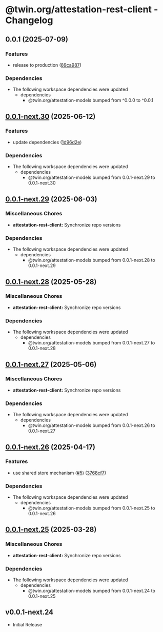 # @twin.org/attestation-rest-client - Changelog

## 0.0.1 (2025-07-09)


### Features

* release to production ([89ca987](https://github.com/twinfoundation/attestation/commit/89ca987963d9090abcfc1b62bc997e2c521944ec))


### Dependencies

* The following workspace dependencies were updated
  * dependencies
    * @twin.org/attestation-models bumped from ^0.0.0 to ^0.0.1

## [0.0.1-next.30](https://github.com/twinfoundation/attestation/compare/attestation-rest-client-v0.0.1-next.29...attestation-rest-client-v0.0.1-next.30) (2025-06-12)


### Features

* update dependencies ([1d96d2e](https://github.com/twinfoundation/attestation/commit/1d96d2ee6e81a30396980f6f5e16e9658710d32d))


### Dependencies

* The following workspace dependencies were updated
  * dependencies
    * @twin.org/attestation-models bumped from 0.0.1-next.29 to 0.0.1-next.30

## [0.0.1-next.29](https://github.com/twinfoundation/attestation/compare/attestation-rest-client-v0.0.1-next.28...attestation-rest-client-v0.0.1-next.29) (2025-06-03)


### Miscellaneous Chores

* **attestation-rest-client:** Synchronize repo versions


### Dependencies

* The following workspace dependencies were updated
  * dependencies
    * @twin.org/attestation-models bumped from 0.0.1-next.28 to 0.0.1-next.29

## [0.0.1-next.28](https://github.com/twinfoundation/attestation/compare/attestation-rest-client-v0.0.1-next.27...attestation-rest-client-v0.0.1-next.28) (2025-05-28)


### Miscellaneous Chores

* **attestation-rest-client:** Synchronize repo versions


### Dependencies

* The following workspace dependencies were updated
  * dependencies
    * @twin.org/attestation-models bumped from 0.0.1-next.27 to 0.0.1-next.28

## [0.0.1-next.27](https://github.com/twinfoundation/attestation/compare/attestation-rest-client-v0.0.1-next.26...attestation-rest-client-v0.0.1-next.27) (2025-05-06)


### Miscellaneous Chores

* **attestation-rest-client:** Synchronize repo versions


### Dependencies

* The following workspace dependencies were updated
  * dependencies
    * @twin.org/attestation-models bumped from 0.0.1-next.26 to 0.0.1-next.27

## [0.0.1-next.26](https://github.com/twinfoundation/attestation/compare/attestation-rest-client-v0.0.1-next.25...attestation-rest-client-v0.0.1-next.26) (2025-04-17)


### Features

* use shared store mechanism ([#5](https://github.com/twinfoundation/attestation/issues/5)) ([3768cf7](https://github.com/twinfoundation/attestation/commit/3768cf7214d30a5429b7b08190539b517d7fafa0))


### Dependencies

* The following workspace dependencies were updated
  * dependencies
    * @twin.org/attestation-models bumped from 0.0.1-next.25 to 0.0.1-next.26

## [0.0.1-next.25](https://github.com/twinfoundation/attestation/compare/attestation-rest-client-v0.0.1-next.24...attestation-rest-client-v0.0.1-next.25) (2025-03-28)


### Miscellaneous Chores

* **attestation-rest-client:** Synchronize repo versions


### Dependencies

* The following workspace dependencies were updated
  * dependencies
    * @twin.org/attestation-models bumped from 0.0.1-next.24 to 0.0.1-next.25

## v0.0.1-next.24

- Initial Release
